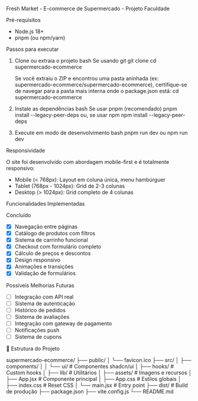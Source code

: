 Fresh Market - E-commerce de Supermercado - Projeto Faculdade

Pré-requisitos
- Node.js 18+ 
- pnpm (ou npm/yarn)

Passos para executar

1. Clone ou extraia o projeto
   bash
   Se usando git
   git clone <url-do-repositorio>
   cd supermercado-ecommerce
   
   Se você extraiu o ZIP e encontrou uma pasta aninhada (ex: supermercado-ecommerce/supermercado-ecommerce),
   certifique-se de navegar para a pasta mais interna onde o package.json está:
   cd supermercado-ecommerce
   

2. Instale as dependências
   bash
    Se usar pnpm (recomendado)
   pnpm install --legacy-peer-deps
   ou, se usar npm
   npm install --legacy-peer-deps
   

3. Execute em modo de desenvolvimento
   bash
   pnpm run dev
   ou
   npm run dev
   


Responsividade

O site foi desenvolvido com abordagem mobile-first e é totalmente responsivo:

- Mobile (< 768px): Layout em coluna única, menu hambúrguer
- Tablet (768px - 1024px): Grid de 2-3 colunas
- Desktop (> 1024px): Grid completo de 4 colunas

Funcionalidades Implementadas

Concluído
- [x] Navegação entre páginas
- [x] Catálogo de produtos com filtros
- [x] Sistema de carrinho funcional
- [x] Checkout com formulário completo
- [x] Cálculo de preços e descontos
- [x] Design responsivo
- [x] Animações e transições
- [x] Validação de formulários

Possíveis Melhorias Futuras
- [ ] Integração com API real
- [ ] Sistema de autenticação
- [ ] Histórico de pedidos
- [ ] Sistema de avaliações
- [ ] Integração com gateway de pagamento
- [ ] Notificações push
- [ ] Sistema de cupons

📂 Estrutura do Projeto

supermercado-ecommerce/
├── public/
│   └── favicon.ico
├── src/
│   ├── components/
│   │   └── ui/          # Componentes shadcn/ui
│   ├── hooks/           # Custom hooks
│   ├── lib/             # Utilitários
│   ├── assets/          # Imagens e recursos
│   ├── App.jsx          # Componente principal
│   ├── App.css          # Estilos globais
│   ├── index.css        # Reset CSS
│   └── main.jsx         # Entry point
├── dist/                # Build de produção
├── package.json
├── vite.config.js
└── README.md
